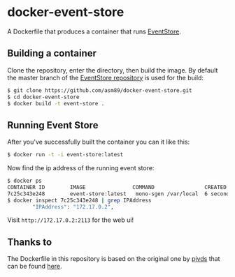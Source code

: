 docker-event-store
==================

A Dockerfile that produces a container that runs [EventStore].

[EventStore]: http://geteventstore.com/

## Building a container

Clone the repository, enter the directory, then build the image. By default the
master branch of the [EventStore repository] is used for the build:

```bash
$ git clone https://github.com/asm89/docker-event-store.git
$ cd docker-event-store
$ docker build -t event-store .
```

[EventStore repository]: https://github.com/EventStore/EventStore

## Running Event Store

After you've successfully built the container you can it like this:

```bash
$ docker run -t -i event-store:latest
```

Now find the ip address of the running event store:

```bash
$ docker ps
CONTAINER ID        IMAGE               COMMAND                CREATED             STATUS              PORTS                NAMES
7c25c343e248        event-store:latest   mono-sgen /var/local  6 seconds ago       Up 5 seconds        1113/tcp, 2113/tcp   loving_pasteur
$ docker inspect 7c25c343e248 | grep IPAddress
        "IPAddress": "172.17.0.2",
```

Visit `http://172.17.0.2:2113` for the web ui!

## Thanks to

The Dockerfile in this repository is based on the original one by [pjvds] that
can be found [here].

[pjvds]: https://github.com/pjvds
[here]: https://github.com/pjvds/Dockerfiles
